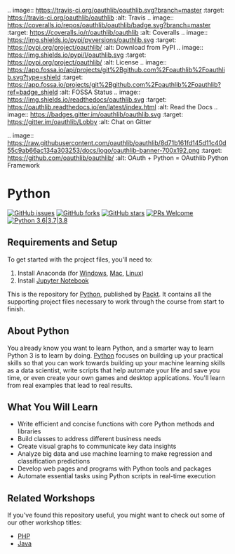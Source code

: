 .. image:: https://travis-ci.org/oauthlib/oauthlib.svg?branch=master
  :target: https://travis-ci.org/oauthlib/oauthlib
  :alt: Travis
.. image:: https://coveralls.io/repos/oauthlib/oauthlib/badge.svg?branch=master
  :target: https://coveralls.io/r/oauthlib/oauthlib
  :alt: Coveralls
.. image:: https://img.shields.io/pypi/pyversions/oauthlib.svg
  :target: https://pypi.org/project/oauthlib/
  :alt: Download from PyPI
.. image:: https://img.shields.io/pypi/l/oauthlib.svg
  :target: https://pypi.org/project/oauthlib/
  :alt: License
.. image:: https://app.fossa.io/api/projects/git%2Bgithub.com%2Foauthlib%2Foauthlib.svg?type=shield
   :target: https://app.fossa.io/projects/git%2Bgithub.com%2Foauthlib%2Foauthlib?ref=badge_shield
   :alt: FOSSA Status
.. image:: https://img.shields.io/readthedocs/oauthlib.svg
  :target: https://oauthlib.readthedocs.io/en/latest/index.html
  :alt: Read the Docs
.. image:: https://badges.gitter.im/oauthlib/oauthlib.svg
  :target: https://gitter.im/oauthlib/Lobby
  :alt: Chat on Gitter


.. image:: https://raw.githubusercontent.com/oauthlib/oauthlib/8d71b161fd145d11c40d55c9ab66ac134a303253/docs/logo/oauthlib-banner-700x192.png
  :target: https://github.com/oauthlib/oauthlib/
  :alt: OAuth + Python = OAuthlib Python Framework


# Python
[![GitHub issues](https://img.shields.io/github/issues/adityashah95/Python.svg)](https://github.com/adityashah95/Python/issues)
[![GitHub forks](https://img.shields.io/github/forks/adityashah95/Python.svg)](https://github.com/adityashah95/Python/network)
[![GitHub stars](https://img.shields.io/github/stars/adityashah95/Python.svg)](https://github.com/adityashah95/Python/stargazers)
[![PRs Welcome](https://img.shields.io/badge/PRs-welcome-brightgreen.svg)](https://github.com/adityashah95/Python/pulls)
[![Python 3.6|3.7|3.8](https://img.shields.io/github/Python/adityashah95/Python.svg)](https://www.python.org/downloads/)


## Requirements and Setup
To get started with the project files, you'll need to:
1. Install Anaconda (for [Windows](https://problemsolvingwithpython.com/01-Orientation/01.03-Installing-Anaconda-on-Windows/), [Mac](https://docs.anaconda.com/anaconda/install/mac-os/), [Linux](https://docs.anaconda.com/anaconda/install/linux/))
2. Install [Jupyter Notebook](https://jupyter.readthedocs.io/en/latest/install.html)

This is the repository for [Python](https://courses.packtpub.com/courses/python?utm_source=github&utm_medium=repository&utm_campaign=9781839218859&utm_term=Python&utm_content=The%20Python%20Workshop), published by [Packt](https://www.packtpub.com/?utm_source=github). It contains all the supporting project files necessary to work through the course from start to finish.

## About Python
You already know you want to learn Python, and a smarter way to learn Python 3 is to learn by doing. [Python](https://courses.packtpub.com/courses/python?utm_source=github&utm_medium=repository&utm_campaign=9781839218859&utm_term=Python&utm_content=The%20Python%20Workshop) focuses on building up your practical skills so that you can work towards building up your machine learning skills as a data scientist, write scripts that help automate your life and save you time, or even create your own games and desktop applications. You'll learn from real examples that lead to real results.

## What You Will Learn
* Write efficient and concise functions with core Python methods and libraries
* Build classes to address different business needs
* Create visual graphs to communicate key data insights
* Analyze big data and use machine learning to make regression and classification predictions
* Develop web pages and programs with Python tools and packages
* Automate essential tasks using Python scripts in real-time execution

## Related Workshops
If you've found this repository useful, you might want to check out some of our other workshop titles:
* [PHP](https://courses.packtpub.com/courses/php?utm_source=github&utm_medium=repository&utm_campaign=9781838648916&utm_term=PHP&utm_content=The%20PHP%20Workshop)
* [Java](https://courses.packtpub.com/courses/java?utm_source=github&utm_medium=repository&utm_campaign=9781838986698&utm_term=Java&utm_content=The%20Java%20Workshop)

